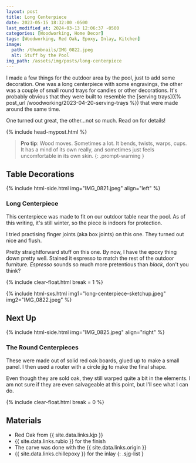 ```yaml
---
layout: post
title: Long Centerpiece
date: 2023-05-15 18:32:00 -0500
last_modified_at: 2024-03-13 12:06:37 -0500
categories: [Woodworking, Home Decor]
tags: [Woodworking, Red Oak, Epoxy, Inlay, Kitchen]
image:
  path: /thumbnails/IMG_0822.jpeg
  alt: Stuff by the Pool
img_path: /assets/img/posts/long-centerpiece
---
```


I made a few things for the outdoor area by the pool, just to add some decoration.  One was a long centerpiece with some engravings, the other was a couple of small round trays for candles or other decorations.  It's probably obvious that they were built to resemble the [serving trays]({% post_url /woodworking/2023-04-20-serving-trays %}) that were made around the same time.

One turned out great, the other...not so much.  Read on for details!

{% include head-mypost.html %}

> **Pro tip**: Wood moves.  Sometimes a lot.  It bends, twists, warps, cups.  It has a mind of its own really, and sometimes just feels uncomfortable in its own skin. 
{: .prompt-warning }

## Table Decorations

{% include html-side.html img="IMG_0821.jpeg" align="left" %}

### Long Centerpiece

This centerpiece was made to fit on our outdoor table near the pool.  As of this writing, it's still winter, so the piece is indoors for protection.  

I tried practising finger joints (aka box joints) on this one.  They turned out nice and flush.

Pretty straightforward stuff on this one.  By now, I have the epoxy thing down pretty well.  Stained it espresso to match the rest of the outdoor furniture.  _Espresso_ sounds so much more pretentious than _black_, don't you think?

{% include clear-float.html break = 1 %}

{% include html-sxs.html img1="long-centerpiece-sketchup.jpeg" img2="IMG_0822.jpeg" %}

## Next Up

{% include html-side.html img="IMG_0825.jpeg" align="right" %}

### The Round Centerpieces

These were made out of solid red oak boards, glued up to make a small panel.  I then used a router with a circle jig to make the final shape.

Even though they are sold oak, they still warped quite a bit in the elements.  I am not sure if they are even salvageable at this point, but I'll see what I can do. 

{% include clear-float.html break  = 0 %}


## Materials

- Red Oak from {{ site.data.links.kjp }}
- {{ site.data.links.rubio }} for the finish
- The carve was done with the {{ site.data.links.origin }}
- {{ site.data.links.chillepoxy }} for the inlay
{: .sjg-list }
